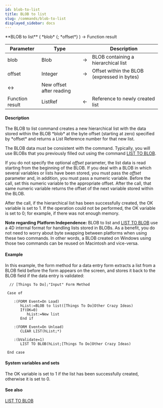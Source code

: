```yaml
---
id: blob-to-list
title: BLOB to list
slug: /commands/blob-to-list
displayed_sidebar: docs
---
```


<!--REF #_command_.BLOB to list.Syntax-->**BLOB to list** ( *blob* {; *offset*} ) -> Function result<!-- END REF-->
<!--REF #_command_.BLOB to list.Params-->
| Parameter | Type |  | Description |
| --- | --- | --- | --- |
| blob | Blob | &srarr; | BLOB containing a hierarchical list |
| offset | Integer | &srarr; | Offset within the BLOB (expressed in bytes) |
| &harr; | New offset after reading |
| Function result | ListRef | &larr; | Reference to newly created list |

<!-- END REF-->

#### Description 

<!--REF #_command_.BLOB to list.Summary-->The BLOB to list command creates a new hierarchical list with the data stored within the BLOB *blob* at the byte offset (starting at zero) specified by *offset* and returns a List Reference number for that new list.<!-- END REF-->

The BLOB data must be consistent with the command. Typically, you will use BLOBs that you previously filled out using the command [LIST TO BLOB](list-to-blob.md).

If you do not specify the optional *offset* parameter, the list data is read starting from the beginning of the BLOB. If you deal with a BLOB in which several variables or lists have been stored, you must pass the *offset* parameter and, in addition, you must pass a numeric variable. Before the call, set this numeric variable to the appropriate offset. After the call, that same numeric variable returns the offset of the next variable stored within the BLOB.

After the call, if the hierarchical list has been successfully created, the OK variable is set to 1\. If the operation could not be performed, the OK variable is set to 0; for example, if there was not enough memory.

**Note regarding Platform Independence:** BLOB to list and [LIST TO BLOB](list-to-blob.md) use a 4D internal format for handling lists stored in BLOBs. As a benefit, you do not need to worry about byte swapping between platforms when using these two commands. In other words, a BLOB created on Windows using those two commands can be reused on Macintosh and vice-versa.

#### Example 

In this example, the form method for a data entry form extracts a list from a BLOB field before the form appears on the screen, and stores it back to the BLOB field if the data entry is validated:

```4d
  // [Things To Do];"Input" Form Method
 
 Case of
 
    :(FORM Event=On Load)
       hList:=BLOB to list([Things To Do]Other Crazy Ideas)
       If(OK=0)
          hList:=New list
       End if
 
    :(FORM Event=On Unload)
       CLEAR LIST(hList;*)
 
    :(bValidate=1)
       LIST TO BLOB(hList;[Things To Do]Other Crazy Ideas)
 
 End case
```

#### System variables and sets 

The OK variable is set to 1 if the list has been successfully created, otherwise it is set to 0.

#### See also 

[LIST TO BLOB](list-to-blob.md)  